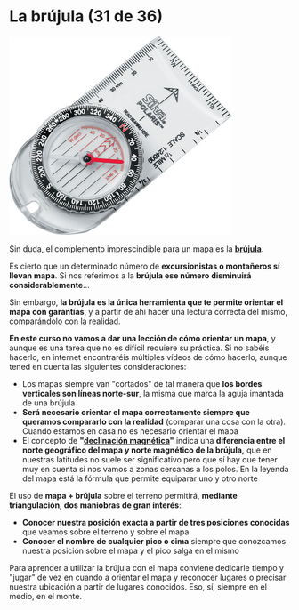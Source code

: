 # La brújula (31 de 36)

![Brújula](img/Brújula.jpg)

Sin duda, el complemento imprescindible para un mapa es la [**brújula**](http://es.wikipedia.org/wiki/Br%C3%BAjula "Brújula en Wikipedia").

Es cierto que un determinado número de **excursionistas o montañeros sí llevan mapa**. Si nos referimos a la **brújula ese número disminuirá considerablemente**...

Sin embargo, **la brújula es la única herramienta que te permite orientar el mapa con garantías**, y a partir de ahí hacer una lectura correcta del mismo, comparándolo con la realidad.

**En este curso no vamos a dar una lección de cómo orientar un mapa**, y aunque es una tarea que no es difícil requiere su práctica. Si no sabéis hacerlo, en internet encontraréis múltiples vídeos de cómo hacerlo, aunque tened en cuenta las siguientes consideraciones:

*   Los mapas siempre van "cortados" de tal manera que **los bordes verticales son líneas norte-sur**, la misma que marca la aguja imantada de una brújula
*   **Será necesario orientar el mapa correctamente siempre que queramos compararlo con la realidad** (comparar una cosa con la otra). Cuando estamos en casa no es necesario orientar el mapa
*   El concepto de **"[declinación magnética](http://es.wikipedia.org/wiki/Declinaci%C3%B3n_magn%C3%A9tica "Declinación magnética en Wikipedia")"** indica una **diferencia entre el norte geográfico del mapa y norte magnético de la brújula,** que en nuestras latitudes no suele ser significativo pero que sí hay que tener muy en cuenta si nos vamos a zonas cercanas a los polos. En la leyenda del mapa está la fórmula que permite equiparar uno y otro norte

El uso de **mapa + brújula** sobre el terreno permitirá, **mediante triangulación**, **dos maniobras de gran interés**:

*   **Conocer nuestra posición exacta a partir de tres posiciones conocidas** que veamos sobre el terreno y sobre el mapa
*   **Conocer el nombre de cualquier pico o cima** siempre que conozcamos nuestra posición sobre el mapa y el pico salga en el mismo

Para aprender a utilizar la brújula con el mapa conviene dedicarle tiempo y "jugar" de vez en cuando a orientar el mapa y reconocer lugares o precisar nuestra ubicación a partir de lugares conocidos. Eso, sí, siempre en el medio, en el monte.
